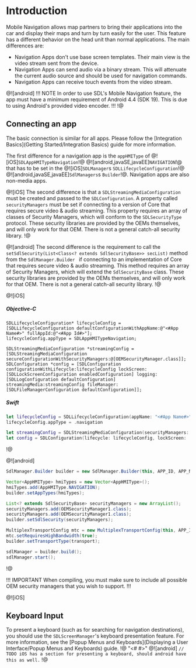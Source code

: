 # Introduction
Mobile Navigation allows map partners to bring their applications into the car and display their maps and turn by turn easily for the user. This feature has a different behavior on the head unit than normal applications. The main differences are:

* Navigation Apps don't use base screen templates. Their main view is the video stream sent from the device.
* Navigation Apps can send audio via a binary stream. This will attenuate the current audio source and should be used for navigation commands.
* Navigation Apps can receive touch events from the video stream.

@![android]
!!! NOTE
In order to use SDL's Mobile Navigation feature, the app must have a minimum requirement of Android 4.4 (SDK 19). This is due to using Android's provided video encoder. 
!!!
!@

## Connecting an app
The basic connection is similar for all apps. Please follow the [Integration Basics](Getting Started/Integration Basics) guide for more information.

The first difference for a navigation app is the `appHMIType` of @![iOS]`SDLAppHMITypeNavigation`!@ @![android,javaSE,javaEE]`NAVIGATION`!@ that has to be set in the @![iOS]`SDLManager`s `SDLLifecycleConfiguration`!@ @![android,javaSE,javaEE]`SdlManagers`s `Builder`!@. Navigation apps are also non-media apps.

@![iOS]
The second difference is that a `SDLStreamingMediaConfiguration` must be created and passed to the `SDLConfiguration`. A property called `securityManagers` must be set if connecting to a version of Core that requires secure video & audio streaming. This property requires an array of classes of Security Managers, which will conform to the `SDLSecurityType` protocol. These security libraries are provided by the OEMs themselves, and will only work for that OEM. There is not a general catch-all security library.
!@

@![android]
The second difference is the requirement to call the `setSdlSecurity(List<Class<? extends SdlSecurityBase>> secList)` method from the `SdlManager.Builder ` if connecting to an implementation of Core that requires secure video & audio streaming. This method requires an array of Security Managers, which will extend the `SdlSecurityBase` class. These security libraries are provided by the OEMs themselves, and will only work for that OEM. There is not a general catch-all security library.
!@

@![iOS]
##### Objective-C
```objc
SDLLifecycleConfiguration* lifecycleConfig = [SDLLifecycleConfiguration defaultConfigurationWithAppName:@"<#App Name#>" fullAppId:@"<#App Id#>"];
lifecycleConfig.appType = SDLAppHMITypeNavigation;

SDLStreamingMediaConfiguration *streamingConfig = [SDLStreamingMediaConfiguration secureConfigurationWithSecurityManagers:@[OEMSecurityManager.class]];
SDLConfiguration *config = [SDLConfiguration configurationWithLifecycle:lifecycleConfig lockScreen:[SDLLockScreenConfiguration enabledConfiguration] logging:[SDLLogConfiguration defaultConfiguration] streamingMedia:streamingConfig fileManager:[SDLFileManagerConfiguration defaultConfiguration]];
```

##### Swift
```swift
let lifecycleConfig = SDLLifecycleConfiguration(appName: "<#App Name#>", fullAppId: "<#App Id#>")
lifecycleConfig.appType = .navigation

let streamingConfig = SDLStreamingMediaConfiguration(securityManagers: [OEMSecurityManager.self])
let config = SDLConfiguration(lifecycle: lifecycleConfig, lockScreen: .enabled(), logging: .default(), streamingMedia: streamingConfig, fileManager: .default())
```
!@

@![android]
```java
SdlManager.Builder builder = new SdlManager.Builder(this, APP_ID, APP_NAME, listener);

Vector<AppHMIType> hmiTypes = new Vector<AppHMIType>();
hmiTypes.add(AppHMIType.NAVIGATION);
builder.setAppTypes(hmiTypes);

List<? extends SdlSecurityBase> securityManagers = new ArrayList();
securityManagers.add(OEMSecurityManager1.class);
securityManagers.add(OEMSecurityManager1.class);
builder.setSdlSecurity(securityManagers);

MultiplexTransportConfig mtc = new MultiplexTransportConfig(this, APP_ID, MultiplexTransportConfig.FLAG_MULTI_SECURITY_OFF);
mtc.setRequiresHighBandwidth(true);
builder.setTransportType(transport);

sdlManager = builder.build();
sdlManager.start();
```
!@

!!! IMPORTANT
When compiling, you must make sure to include all possible OEM security managers that you wish to support.
!!!

@![iOS]
## Keyboard Input
To present a keyboard (such as for searching for navigation destinations), you should use the `SDLScreenManager`'s keyboard presentation feature. For more information, see the [Popup Menus and Keyboards](Displaying a User Interface/Popup Menus and Keyboards) guide.
!@
"<# #>"
@![android]
`// TODO iOS has a section for presenting a keyboard, should android have this as well.`
!@